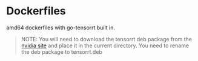 # Dockerfiles

amd64 dockerfiles with go-tensorrt built in.

> NOTE: You will need to download the tensorrt deb package from the [nvidia site](https://developer.nvidia.com/nvidia-tensorrt-download) and place it in the current directory. You need to rename the deb package to tensorrt.deb
